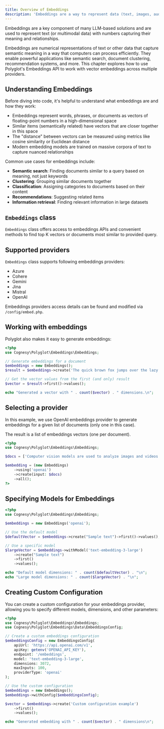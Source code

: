 ```yaml
---
title: Overview of Embeddings
description: 'Embeddings are a way to represent data (text, images, audio) in a continuous vector space.'
---
```


Embeddings are a key component of many LLM-based solutions and are used to represent text
(or multimodal data) with numbers capturing their meaning and relationships.

Embeddings are numerical representations of text or other data that capture semantic meaning in a way that computers can process efficiently. They enable powerful applications like semantic search, document clustering, recommendation systems, and more. This chapter explores how to use Polyglot's Embeddings API to work with vector embeddings across multiple providers.


## Understanding Embeddings

Before diving into code, it's helpful to understand what embeddings are and how they work:

- Embeddings represent words, phrases, or documents as vectors of floating-point numbers in a high-dimensional space
- Similar items (semantically related) have vectors that are closer together in this space
- The "distance" between vectors can be measured using metrics like cosine similarity or Euclidean distance
- Modern embedding models are trained on massive corpora of text to capture nuanced relationships

Common use cases for embeddings include:

- **Semantic search**: Finding documents similar to a query based on meaning, not just keywords
- **Clustering**: Grouping similar documents together
- **Classification**: Assigning categories to documents based on their content
- **Recommendations**: Suggesting related items
- **Information retrieval**: Finding relevant information in large datasets



## `Embeddings` class

`Embeddings` class offers access to embeddings APIs and convenient methods to find top K vectors
or documents most similar to provided query.



## Supported providers

`Embeddings` class supports following embeddings providers:
- Azure
- Cohere
- Gemini
- Jina
- Mistral
- OpenAI

Embeddings providers access details can be found and modified via
`/config/embed.php`.


## Working with embeddings

Polyglot also makes it easy to generate embeddings:

```php
<?php
use Cognesy\Polyglot\Embeddings\Embeddings;

// Generate embeddings for a document
$embeddings = new Embeddings();
$result = $embeddings->create('The quick brown fox jumps over the lazy dog.');

// Get the vector values from the first (and only) result
$vector = $result->first()->values();

echo "Generated a vector with " . count($vector) . " dimensions.\n";
```


## Selecting a provider

In this example, we use OpenAI embeddings provider to generate embeddings for a given list of documents
(only one in this case).

The result is a list of embeddings vectors (one per document).

```php
<?php
use Cognesy\Polyglot\Embeddings\Embeddings;

$docs = ['Computer vision models are used to analyze images and videos.'];

$embedding = (new Embeddings)
    ->using('openai')
    ->create(input: $docs)
    ->all();
?>
```


## Specifying Models for Embeddings

```php
<?php
use Cognesy\Polyglot\Embeddings\Embeddings;

$embeddings = new Embeddings('openai');

// Use the default model
$defaultVector = $embeddings->create("Sample text")->first()->values();

// Use a specific model
$largeVector = $embeddings->withModel('text-embedding-3-large')
    ->create("Sample text")
    ->first()
    ->values();

echo "Default model dimensions: " . count($defaultVector) . "\n";
echo "Large model dimensions: " . count($largeVector) . "\n";
```


## Creating Custom Configuration

You can create a custom configuration for your embeddings provider, allowing you to specify different models, dimensions, and other parameters:

```php
<?php
use Cognesy\Polyglot\Embeddings\Embeddings;
use Cognesy\Polyglot\Embeddings\Data\EmbeddingsConfig;

// Create a custom embeddings configuration
$embeddingsConfig = new EmbeddingsConfig(
    apiUrl: 'https://api.openai.com/v1',
    apiKey: getenv('OPENAI_API_KEY'),
    endpoint: '/embeddings',
    model: 'text-embedding-3-large',
    dimensions: 3072,
    maxInputs: 100,
    providerType: 'openai'
);

// Use the custom configuration
$embeddings = new Embeddings();
$embeddings->withConfig($embeddingsConfig);

$vector = $embeddings->create('Custom configuration example')
    ->first()
    ->values();

echo "Generated embedding with " . count($vector) . " dimensions\n";
```
